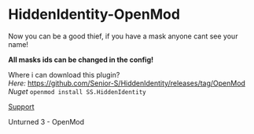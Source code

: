 # HiddenIdentity-OpenMod
Now you can be a good thief, if you have a mask anyone cant see your name!

**All masks ids can be changed in the config!**

Where i can download this plugin?<br />
*Here:* https://github.com/Senior-S/HiddenIdentity/releases/tag/OpenMod <br />
*Nuget* `openmod install SS.HiddenIdentity`

[Support](https://discord.com/invite/wMrPygv)

Unturned 3 - OpenMod
